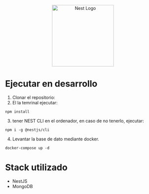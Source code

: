 <p align="center">
  <a href="http://nestjs.com/" target="blank"><img src="https://nestjs.com/img/logo-small.svg" width="200" alt="Nest Logo" /></a>
</p>

# Ejecutar en desarrollo

1. Clonar el repositorio:
2. El la temrinal ejecutar:

```
npm install

```

3. tener NEST CLI en el ordenador, en caso de no tenerlo, ejecutar:

```
npm i -g @nestjs/cli
```

4. Levantar la base de dato mediante docker.
```
docker-compose up -d
```

# Stack utilizado
* NestJS
* MongoDB